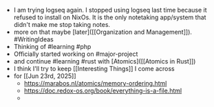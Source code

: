 - I am trying logseq again. I stopped using logseq last time because it refused to install on NixOs. It is the only notetaking app/system that didn't make me stop taking notes.
- more on that maybe [later]([[Organization and Management]]). #WritingIdeas
- Thinking of #learning #php
- Officially started working on #major-project
- and continue #learning #rust with [Atomics]([[Atomics in Rust]])
- I think I'll try to keep [[Interesting Things]] I come across
- for [[Jun 23rd, 2025]]
	- https://marabos.nl/atomics/memory-ordering.html
	- https://doc.redox-os.org/book/everything-is-a-file.html
	-